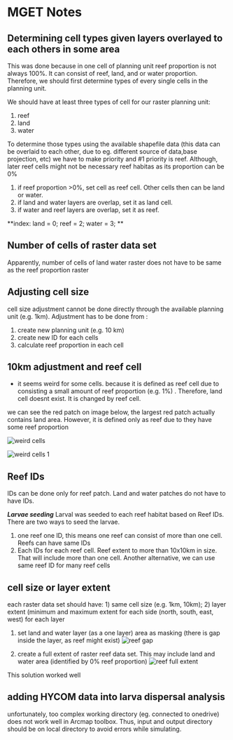 # MGET Notes

## **Determining cell types given layers overlayed to each others in some area**

This was done because in one cell of planning unit reef proportion is not always 100%. It can consist of reef, land, and or water proportion.
Therefore, we should first determine types of every single cells in the planning unit.

We should have at least three types of cell for our raster planning unit:
1) reef
2) land
3) water

To determine those types using the available shapefile data (this data can be overlaid to each other, due to eg. different source of data,base projection, etc) we have to make priority and #1 priority is reef. Although, later reef cells might not be necessary reef habitas as its proportion can be 0%
1) if reef proportion >0%, set cell as reef cell. Other cells then can be land or water.
2) if land and water layers are overlap, set it as land cell.
3) if water and reef layers are overlap, set it as reef.


**index: land = 0; reef = 2; water = 3; **


## **Number of cells of raster data set**
Apparently, number of cells of land water raster does not have to be same as the reef proportion raster 


## **Adjusting cell size**
cell size adjustment cannot be done directly through the available planning unit (e.g. 1km). Adjustment has to be done from :
1) create new planning unit (e.g. 10 km)
2) create new ID for each cells
3) calculate reef proportion in each cell


## 10km adjustment and reef cell
* it seems weird for some cells. because it is defined as reef cell due to consisting a small amount of reef proportion (e.g. 1%) . Therefore, land cell doesnt exist. It is changed by reef cell. 

we can see the red patch on image below, the largest red patch actually contains land area. However, it is defined only as reef due to they have some reef proportion

![weird cells](https://user-images.githubusercontent.com/73259648/153316511-5cac84e5-c3fa-49ee-83bf-a602cf402720.JPG)

![weird cells 1](https://user-images.githubusercontent.com/73259648/153316365-652dbfee-8ba1-4612-81d6-a8722fc7bae9.JPG)

## Reef IDs
IDs can be done only for reef patch. Land and water patches do not have to have IDs.

_**Larvae seeding**_ 
Larval was seeded to each reef habitat based on Reef IDs.
There are two ways to seed the larvae.
1) one reef one ID, this means one reef can consist of more than one cell. Reefs can have same IDs
2) Each IDs for each reef cell. Reef extent to more than 10x10km in size. That will include more than one cell. Another alternative, we can use same reef ID for many reef cells

## cell size or layer extent
each raster data set should have: 1) same cell size (e.g. 1km, 10km); 2) layer extent (minimum and maximum extent for each side (north, south, east, west) for each layer

1) set land and water layer (as a one layer) area as masking (there is gap inside the layer, as reef might exist)
![reef gap](https://user-images.githubusercontent.com/73259648/153319767-b76efa25-8aaf-4e68-84fc-ef36d539c821.JPG)

2) create a full extent of raster reef data set. This may include land and water area (identified by 0% reef proportion) 
   ![reef full extent](https://user-images.githubusercontent.com/73259648/153319996-6b36fb52-6ba5-4733-94f1-cea3382cf861.JPG)

This solution worked well

## adding HYCOM data into larva dispersal analysis
unfortunately, too complex working directory (eg. connected to onedrive) does not work well in Arcmap toolbox. Thus, input and output directory should be on local directory to avoid errors while simulating.
